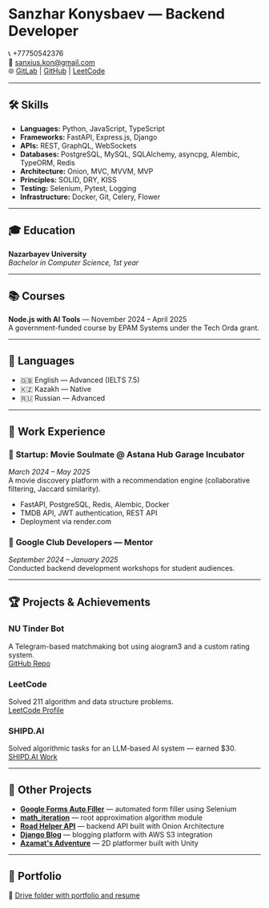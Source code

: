 # Sanzhar Konysbaev — Backend Developer

📞 +77750542376  
📧 sanxius.kon@gmail.com  
🌐 [GitLab](https://gitlab.com/sanxius) | [GitHub](https://github.com/snazh) | [LeetCode](https://leetcode.com/u/user4565c/)

---

## 🛠 Skills

- **Languages:** Python, JavaScript, TypeScript  
- **Frameworks:** FastAPI, Express.js, Django  
- **APIs:** REST, GraphQL, WebSockets  
- **Databases:** PostgreSQL, MySQL, SQLAlchemy, asyncpg, Alembic, TypeORM, Redis  
- **Architecture:** Onion, MVC, MVVM, MVP  
- **Principles:** SOLID, DRY, KISS  
- **Testing:** Selenium, Pytest, Logging  
- **Infrastructure:** Docker, Git, Celery, Flower

---

## 🎓 Education

**Nazarbayev University**  
_Bachelor in Computer Science, 1st year_

---

## 📚 Courses

**Node.js with AI Tools** — November 2024 – April 2025  
A government-funded course by EPAM Systems under the Tech Orda grant.

---

## 🧠 Languages

- 🇬🇧 English — Advanced (IELTS 7.5)  
- 🇰🇿 Kazakh — Native  
- 🇷🇺 Russian — Advanced  

---

## 🧪 Work Experience

### 🔸 **Startup: Movie Soulmate** @ Astana Hub Garage Incubator  
_March 2024 – May 2025_  
A movie discovery platform with a recommendation engine (collaborative filtering, Jaccard similarity).  
- FastAPI, PostgreSQL, Redis, Alembic, Docker  
- TMDB API, JWT authentication, REST API  
- Deployment via render.com

### 🔸 **Google Club Developers — Mentor**  
_September 2024 – January 2025_  
Conducted backend development workshops for student audiences.

---

## 🏆 Projects & Achievements

### **NU Tinder Bot**  
A Telegram-based matchmaking bot using aiogram3 and a custom rating system.  
[GitHub Repo](https://github.com/snazh/NUtinder)

### **LeetCode**  
Solved 211 algorithm and data structure problems.  
[LeetCode Profile](https://leetcode.com/u/user4565c/)

### **SHIPD.AI**  
Solved algorithmic tasks for an LLM-based AI system — earned $30.  
[SHIPD.AI Work](https://drive.google.com/drive/folders/1At_WBJumpzeMqp5b5zNhLzjFDNEz2vI-?usp=sharing)

---

## 🔧 Other Projects

- **[Google Forms Auto Filler](https://github.com/snazh/Google-Forms-Auto-Filler)** — automated form filler using Selenium  
- **[math_iteration](https://github.com/snazh/math_iteration)** — root approximation algorithm module  
- **[Road Helper API](https://github.com/snazh/Road-Helper)** — backend API built with Onion Architecture  
- **[Django Blog](https://github.com/snazh/blog)** — blogging platform with AWS S3 integration  
- **[Azamat's Adventure](https://github.com/snazh/NIS_game)** — 2D platformer built with Unity

---

## 📁 Portfolio

🔗 [Drive folder with portfolio and resume](https://drive.google.com/drive/folders/1At_WBJumpzeMqp5b5zNhLzjFDNEz2vI-?usp=sharing)

